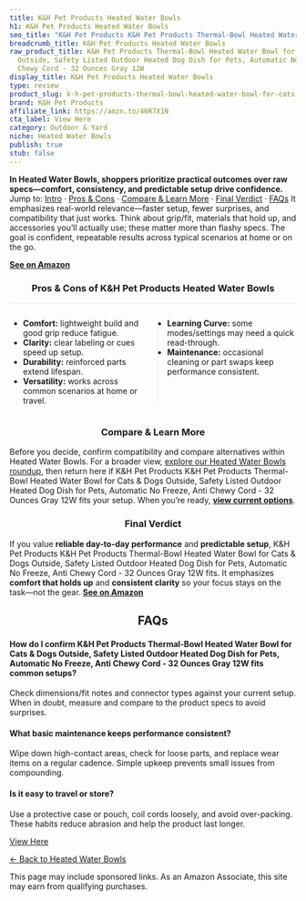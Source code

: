 ```yaml
---
title: K&H Pet Products Heated Water Bowls
h1: K&H Pet Products Heated Water Bowls
seo_title: "K&H Pet Products K&H Pet Products Thermal-Bowl Heated Water\u2026"
breadcrumb_title: K&H Pet Products Heated Water Bowls
raw_product_title: K&H Pet Products Thermal-Bowl Heated Water Bowl for Cats & Dogs
  Outside, Safety Listed Outdoor Heated Dog Dish for Pets, Automatic No Freeze, Anti
  Chewy Cord - 32 Ounces Gray 12W
display_title: K&H Pet Products Heated Water Bowls
type: review
product_slug: k-h-pet-products-thermal-bowl-heated-water-bowl-for-cats-dogs-outside-s-a9d2e0b0
brand: K&H Pet Products
affiliate_link: https://amzn.to/46R7X1N
cta_label: View Here
category: Outdoor & Yard
niche: Heated Water Bowls
publish: true
stub: false
---
```


<div id="intro" class="full-width"><p><strong>In Heated Water Bowls, shoppers prioritize practical outcomes over raw specs&mdash;comfort, consistency, and predictable setup drive confidence.</strong> Jump to: <a href="#intro">Intro</a> · <a href="#pros-cons">Pros &amp; Cons</a> · <a href="#compare-more">Compare &amp; Learn More</a> · <a href="#verdict">Final Verdict</a> · <a href="#faqs">FAQs</a> It emphasizes real-world relevance&mdash;faster setup, fewer surprises, and compatibility that just works. Think about grip/fit, materials that hold up, and accessories you’ll actually use; these matter more than flashy specs. The goal is confident, repeatable results across typical scenarios at home or on the go.</p><p><a href="https://amzn.to/46R7X1N" rel="nofollow sponsored noopener" target="_blank"><strong>See on Amazon</strong></a></p></div>
<h3 id="pros-cons" style="text-align:center;">Pros &amp; Cons of K&H Pet Products Heated Water Bowls</h3>
<div class="pc-grid" style="display:grid;grid-template-columns:1fr 1fr;gap:16px;border-top:1px solid #e5e7eb;padding-top:12px;">
  <ul>
    <li><strong>Comfort:</strong> lightweight build and good grip reduce fatigue.</li>
    <li><strong>Clarity:</strong> clear labeling or cues speed up setup.</li>
    <li><strong>Durability:</strong> reinforced parts extend lifespan.</li>
    <li><strong>Versatility:</strong> works across common scenarios at home or travel.</li>
  </ul>
  <ul style="border-left:1px solid #e5e7eb;padding-left:16px;">
    <li><strong>Learning Curve:</strong> some modes/settings may need a quick read-through.</li>
    <li><strong>Maintenance:</strong> occasional cleaning or part swaps keep performance consistent.</li>
  </ul>
</div>


<h3 id="compare-more" style="text-align:center;">Compare &amp; Learn More</h3>
<p>Before you decide, confirm compatibility and compare alternatives within Heated Water Bowls. For a broader view, <a href="#">explore our Heated Water Bowls roundup</a>, then return here if K&H Pet Products K&H Pet Products Thermal-Bowl Heated Water Bowl for Cats & Dogs Outside, Safety Listed Outdoor Heated Dog Dish for Pets, Automatic No Freeze, Anti Chewy Cord - 32 Ounces Gray 12W fits your setup. When you’re ready, <a href="https://amzn.to/46R7X1N" rel="nofollow sponsored noopener" target="_blank"><strong>view current options</strong></a>.</p>

<h3 id="verdict" style="text-align:center;">Final Verdict</h3>
<p>If you value <strong>reliable day-to-day performance</strong> and <strong>predictable setup</strong>, K&H Pet Products K&H Pet Products Thermal-Bowl Heated Water Bowl for Cats & Dogs Outside, Safety Listed Outdoor Heated Dog Dish for Pets, Automatic No Freeze, Anti Chewy Cord - 32 Ounces Gray 12W fits. It emphasizes <strong>comfort that holds up</strong> and <strong>consistent clarity</strong> so your focus stays on the task&mdash;not the gear. <a href="https://amzn.to/46R7X1N" rel="nofollow sponsored noopener" target="_blank"><strong>See on Amazon</strong></a></p>

<h2 id="faqs" style="text-align:center;">FAQs</h2>
<h4><strong>How do I confirm K&H Pet Products Thermal-Bowl Heated Water Bowl for Cats & Dogs Outside, Safety Listed Outdoor Heated Dog Dish for Pets, Automatic No Freeze, Anti Chewy Cord - 32 Ounces Gray 12W fits common setups?</strong></h4>
<p>Check dimensions/fit notes and connector types against your current setup. When in doubt, measure and compare to the product specs to avoid surprises.</p>
<h4><strong>What basic maintenance keeps performance consistent?</strong></h4>
<p>Wipe down high-contact areas, check for loose parts, and replace wear items on a regular cadence. Simple upkeep prevents small issues from compounding.</p>
<h4><strong>Is it easy to travel or store?</strong></h4>
<p>Use a protective case or pouch, coil cords loosely, and avoid over-packing. These habits reduce abrasion and help the product last longer.</p>

<p><a class="btn" href="https://amzn.to/46R7X1N" target="_blank" rel="nofollow sponsored noopener">View Here</a></p>
<p><a href="/roundups/outdoor-yard/heated-water-bowls/">← Back to Heated Water Bowls</a></p>
<aside class="disclosure">This page may include sponsored links. As an Amazon Associate, this site may earn from qualifying purchases.</aside>
